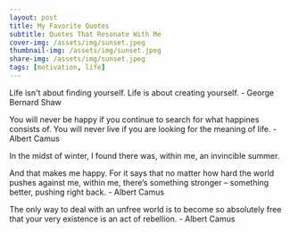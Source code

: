```yaml
---
layout: post
title: My Favorite Quotes
subtitle: Quotes That Resonate With Me
cover-img: /assets/img/sunset.jpeg
thumbnail-img: /assets/img/sunset.jpeg
share-img: /assets/img/sunset.jpeg
tags: [motivation, life]
---
```


Life isn't about finding yourself. Life is about creating yourself. - George Bernard Shaw

You will never be happy if you continue to search for what happines consists of. You will never live if you are looking for the meaning of life. - Albert Camus

In the midst of winter, I found there was, within me, an invincible summer.

And that makes me happy. For it says that no matter how hard the world pushes against me, within me, there’s something stronger – something better, pushing right back. - Albert Camus

The only way to deal with an unfree world is to become so absolutely free that your very existence is an act of rebellion. - Albert Camus
